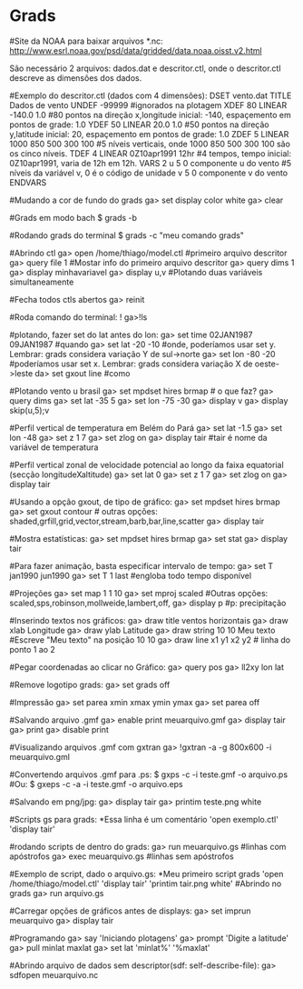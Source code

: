 Grads
=====
#Site da NOAA para baixar arquivos *.nc: http://www.esrl.noaa.gov/psd/data/gridded/data.noaa.oisst.v2.html

São necessário 2 arquivos: dados.dat e descritor.ctl, onde o descritor.ctl descreve as dimensões dos dados. 

#Exemplo do descritor.ctl (dados com 4 dimensões):
 DSET vento.dat
 TITLE Dados de  vento
 UNDEF -99999 #ignorados na plotagem
 XDEF 80 LINEAR -140.0 1.0 #80 pontos na direção x,longitude inicial: -140, espaçemento em pontos de grade: 1.0 
 YDEF 50 LINEAR   20.0 1.0 #50 pontos na direção y,latitude inicial: 20, espaçemento em pontos de grade: 1.0
 ZDEF 5 LINEAR 1000 850 500 300 100 #5 níveis verticais, onde 1000 850 500 300 100 são os cinco níveis.
 TDEF 4 LINEAR 0Z10apr1991 12hr #4 tempos, tempo inicial: 0Z10apr1991, varia de 12h em 12h.
 VARS 2
 u 5 0 componente u do vento #5 níveis da variável v, 0 é o código de unidade
 v 5 0 componente v do vento
 ENDVARS

#Mudando a cor de fundo do grads
 ga> set display color white
 ga> clear

#Grads em modo bach
 $ grads -b
 
#Rodando grads do terminal
 $ grads -c "meu comando grads"

#Abrindo ctl
 ga> open /home/thiago/model.ctl #primeiro arquivo descritor
 ga> query file 1 #Mostar info do primeiro arquivo descritor
 ga> query dims 1
 ga> display minhavariavel
 ga> display u,v #Plotando duas variáveis simultaneamente

#Fecha todos ctls abertos
 ga> reinit 

#Roda comando do terminal: !
 ga>!ls
 
#plotando, fazer set do lat antes do lon:
 ga> set time 02JAN1987 09JAN1987 #quando 
 ga> set lat -20 -10 #onde, poderíamos usar set y. Lembrar: grads considera variação Y de sul->norte
 ga> set lon -80 -20 #poderíamos usar set x. Lembrar: grads considera variação X de oeste->leste
 da> set gxout line #como
 
#Plotando vento u brasil
 ga> set mpdset hires brmap # o que faz?
 ga> query dims
 ga> set lat -35 5
 ga> set lon -75 -30
 ga> display v
 ga> display skip(u,5);v

#Perfil vertical de temperatura em Belém do Pará
 ga> set lat -1.5
 ga> set lon -48
 ga> set z 1 7
 ga> set zlog on
 ga> display tair #tair é nome da variável de temperatura

#Perfil vertical zonal de velocidade potencial ao longo da faixa equatorial (secção longitudeXaltitude)
 ga> set lat 0
 ga> set z 1 7
 ga> set zlog on
 ga> display tair

#Usando a opção gxout, de tipo de gráfico:
 ga> set mpdset hires brmap
 ga> set gxout contour # outras opções: shaded,grfill,grid,vector,stream,barb,bar,line,scatter
 ga> display tair

#Mostra estatísticas:
 ga> set mpdset hires brmap
 ga> set stat
 ga> display tair

#Para fazer animação, basta especificar intervalo de tempo:
 ga> set T jan1990 jun1990
 ga> set T 1 last #engloba todo tempo disponível

#Projeções
 ga> set map 1 1 10
 ga> set mproj scaled #Outras opções: scaled,sps,robinson,mollweide,lambert,off,
 ga> display p #p: precipitação

#Inserindo textos nos gráficos:
 ga> draw title ventos horizontais 
 ga> draw xlab Longitude
 ga> draw ylab Latitude
 ga> draw string 10 10 Meu texto #Escreve "Meu texto" na posição 10 10
 ga> draw line x1 y1 x2 y2 # linha do ponto 1 ao 2

#Pegar coordenadas ao clicar no Gráfico:
 ga> query pos
 ga> ll2xy lon lat
 
#Remove logotipo grads:
 ga> set grads off

#Impressão
 ga> set parea xmin xmax ymin ymax
 ga> set parea off

#Salvando arquivo .gmf
 ga> enable print meuarquivo.gmf
 ga> display tair
 ga> print
 ga> disable print

#Visualizando arquivos .gmf com gxtran
 ga> !gxtran -a -g 800x600 -i meuarquivo.gml

#Convertendo arquivos .gmf para .ps:
 $ gxps -c -i teste.gmf -o arquivo.ps
 #Ou:
 $ gxeps -c -a -i teste.gmf -o arquivo.eps 

#Salvando em png/jpg:
 ga> display tair
 ga> printim teste.png white

#Scripts gs para grads:
 *Essa linha é um comentário
 'open exemplo.ctl'
 'display tair'

#rodando scripts de dentro do grads:
 ga> run meuarquivo.gs #linhas com apóstrofos
 ga> exec meuarquivo.gs #linhas sem apóstrofos

#Exemplo de script, dado o arquivo.gs:
 *Meu primeiro script grads
 'open /home/thiago/model.ctl'
 'display tair'
 'printim tair.png white'
 #Abrindo no grads
 ga> run arquivo.gs

#Carregar opções de gráficos antes de displays:
 ga> set imprun meuarquivo
 ga> display tair

#Programando
 ga> say 'Iniciando plotagens'
 ga> prompt 'Digite a latitude'
 ga> pull minlat maxlat
 ga> set lat 'minlat%' '%maxlat'

#Abrindo arquivo de dados sem descriptor(sdf: self-describe-file):
 ga> sdfopen meuarquivo.nc 
